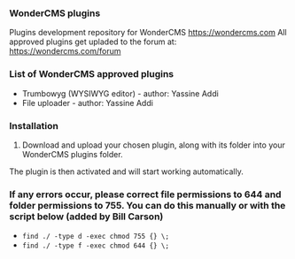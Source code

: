 ### WonderCMS plugins
Plugins development repository for WonderCMS https://wondercms.com
All approved plugins get upladed to the forum at: https://wondercms.com/forum

### List of WonderCMS approved plugins
- Trumbowyg (WYSIWYG editor) - author: Yassine Addi
- File uploader - author: Yassine Addi

### Installation
1. Download and upload your chosen plugin, along with its folder into your WonderCMS plugins folder.

The plugin is then activated and will start working automatically.

### If any errors occur, please correct file permissions to 644 and folder permissions to 755. You can do this manually or with the script below (added by Bill Carson)
  - `find ./ -type d -exec chmod 755 {} \;`
  - `find ./ -type f -exec chmod 644 {} \;`
